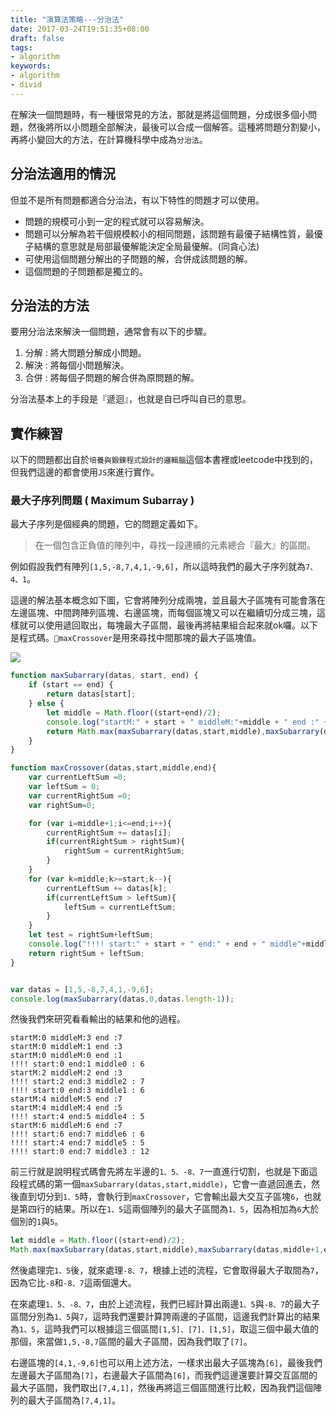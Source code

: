 ```yaml
---
title: "演算法策略---分治法"
date: 2017-03-24T19:51:35+08:00
draft: false
tags: 
- algorithm 
keywords:
- algorithm 
- divid
---
```


在解決一個問題時，有一種很常見的方法，那就是將這個問題，分成很多個小問題，然後將所以小問題全部解決，最後可以合成一個解答。這種將問題分割變小，再將小變回大的方法，在計算機科學中成為`分治法`。

## 分治法適用的情況
但並不是所有問題都適合分治法，有以下特性的問題才可以使用。

* 問題的規模可小到一定的程式就可以容易解決。
* 問題可以分解為若干個規模較小的相同問題，該問題有最優子結構性質，最優子結構的意思就是局部最優解能決定全局最優解。(同貪心法)
* 可使用這個問題分解出的子問題的解，合併成該問題的解。
* 這個問題的子問題都是獨立的。

## 分治法的方法
要用分治法來解決一個問題，通常會有以下的步驟。

1. 分解 : 將大問題分解成小問題。
2. 解決 : 將每個小問題解決。
3. 合併 : 將每個子問題的解合併為原問題的解。

分治法基本上的手段是『遞迴』，也就是自已呼叫自已的意思。

## 實作練習
以下的問題都出自於`培養與鍛鍊程式設計的邏輯腦`這個本書裡或leetcode中找到的，但我們這邊的都會使用`JS`來進行實作。

### 最大子序列問題 ( Maximum Subarray )
最大子序列是個經典的問題，它的問題定義如下。

> 在一個包含正負值的陣列中，尋找一段連續的元素總合『最大』的區間。

例如假設我們有陣列`[1,5,-8,7,4,1,-9,6]`，所以這時我們的最大子序列就為`7、4、1`。

這邊的解法基本概念如下圖，它會將陣列分成兩塊，並且最大子區塊有可能會落在左邊區塊、中間跨陣列區塊、右邊區塊，而每個區塊又可以在繼續切分成三塊，這樣就可以使用遞回取出，每塊最大子區間，最後再將結果組合起來就ok囉。以下是程式碼。`maxCrossover`是用來尋找中間那塊的最大子區塊值。

![](http://yixiang8780.com/outImg/20170324-1.png)

```js
function maxSubarrary(datas, start, end) {
	if (start == end) {
		return datas[start];
	} else {
		let middle = Math.floor((start+end)/2);
		console.log("startM:" + start + " middleM:"+middle + " end :" + end);
		return Math.max(maxSubarrary(datas,start,middle),maxSubarrary(datas,middle+1,end),maxCrossover(datas,start,middle,end));		
	}
}

function maxCrossover(datas,start,middle,end){
	var currentLeftSum =0;
	var leftSum = 0;
	var currentRightSum =0;
	var rightSum=0;

	for (var i=middle+1;i<=end;i++){
		currentRightSum += datas[i];
		if(currentRightSum > rightSum){
			rightSum = currentRightSum;
		}
	}
	for (var k=middle;k>=start;k--){
		currentLeftSum += datas[k];
		if(currentLeftSum > leftSum){
			leftSum = currentLeftSum;
		}
	}
	let test = rightSum+leftSum;
	console.log("!!!! start:" + start + " end:" + end + " middle"+middle+" : "+ test);
	return rightSum + leftSum;
}


var datas = [1,5,-8,7,4,1,-9,6];
console.log(maxSubarrary(datas,0,datas.length-1));

```

然後我們來研究看看輸出的結果和他的過程。

```
startM:0 middleM:3 end :7
startM:0 middleM:1 end :3
startM:0 middleM:0 end :1
!!!! start:0 end:1 middle0 : 6
startM:2 middleM:2 end :3
!!!! start:2 end:3 middle2 : 7
!!!! start:0 end:3 middle1 : 6
startM:4 middleM:5 end :7
startM:4 middleM:4 end :5
!!!! start:4 end:5 middle4 : 5
startM:6 middleM:6 end :7
!!!! start:6 end:7 middle6 : 6
!!!! start:4 end:7 middle5 : 5
!!!! start:0 end:7 middle3 : 12
```
前三行就是說明程式碼會先將左半邊的`1、5、-8、7`一直進行切割，也就是下面這段程式碼的第一個`maxSubarrary(datas,start,middle)`，它會一直遞回進去，然後直到切分到`1、5`時，會執行到`maxCrossover`，它會輸出最大交互子區塊`6`，也就是第四行的結果。所以在`1、5`這兩個陣列的最大子區間為`1、5`，因為相加為`6`大於個別的`1`與`5`。

```js
let middle = Math.floor((start+end)/2);
Math.max(maxSubarrary(datas,start,middle),maxSubarrary(datas,middle+1,end),maxCrossover(datas,start,middle,end));
```

然後處理完`1、5`後，就來處理`-8、7`，根據上述的流程，它會取得最大子取間為`7`，因為它比`-8`和`-8、7`這兩個還大。

在來處理`1、5、-8、7`，由於上述流程，我們已經計算出兩邊`1、5`與`-8、7`的最大子區間分別為`1、5`與`7`，這時我們還要計算誇兩邊的子區間，這邊我們計算出的結果為`1、5`，這時我們可以根據這三個區間`[1,5]、[7]、[1,5]`，取這三個中最大值的那個，來當做`1,5,-8,7`區間的最大子區間，因為我們取了`[7]`。

右邊區塊的`[4,1,-9,6]`也可以用上述方法，一樣求出最大子區塊為`[6]`，最後我們左邊最大子區間為`[7]`，右邊最大子區間為`[6]`，而我們這邊還要計算交互區間的最大子區間，我們取出`[7,4,1]`，然後再將這三個區間進行比較，因為我們這個陣列的最大子區間為`[7,4,1]`。
